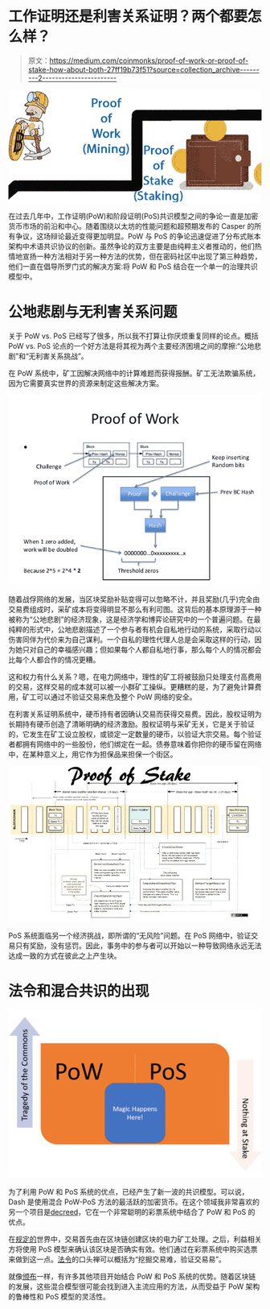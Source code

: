 # 工作证明还是利害关系证明？两个都要怎么样？

> 原文：<https://medium.com/coinmonks/proof-of-work-or-proof-of-stake-how-about-both-27ff19b73f51?source=collection_archive---------2----------------------->

![](img/bee7ff2184216837aa14b2f34ff82b9e.png)

在过去几年中，工作证明(PoW)和阶段证明(PoS)共识模型之间的争论一直是加密货币市场的前沿和中心。随着围绕以太坊的性能问题和超预期发布的 Casper 的所有争议，这场辩论最近变得更加明显。PoW 与 PoS 的争论迅速促进了分布式账本架构中术语共识协议的创新。虽然争论的双方主要是由纯粹主义者推动的，他们热情地宣扬一种方法相对于另一种方法的优势，但在密码社区中出现了第三种趋势，他们一直在倡导所罗门式的解决方案:将 PoW 和 PoS 结合在一个单一的治理共识模型中。

# 公地悲剧与无利害关系问题

关于 PoW vs. PoS 已经写了很多，所以我不打算让你厌烦重复同样的论点。概括 PoW vs. PoS 论点的一个好方法是将其视为两个主要经济困境之间的摩擦:“公地悲剧”和“无利害关系挑战”。

在 PoW 系统中，矿工因解决网络中的计算难题而获得报酬。矿工无法欺骗系统，因为它需要真实世界的资源来制定这些解决方案。

![](img/c7654305698a3c3aa0e8ec87d3151288.png)

随着战俘网络的发展，当区块奖励补贴变得可以忽略不计，并且奖励(几乎)完全由交易费组成时，采矿成本将变得明显不那么有利可图。这背后的基本原理源于一种被称为“公地悲剧”的经济现象，这是经济学和博弈论研究中的一个普遍问题。在最纯粹的形式中，公地悲剧描述了一个参与者有机会自私地行动的系统，采取行动以伤害同伴为代价来为自己谋利。一个自私的理性代理人总是会采取这样的行动，因为她只对自己的幸福感兴趣；但如果每个人都自私地行事，那么每个人的情况都会比每个人都合作的情况更糟。

这和权力有什么关系？嗯，在电力网络中，理性的矿工将被鼓励只处理支付高费用的交易，这样交易的成本就可以被一小群矿工操纵。更糟糕的是，为了避免计算费用，矿工可以通过不验证交易来危及整个 PoW 网络的安全。

在利害关系证明系统中，硬币持有者因确认交易而获得交易费。因此，股权证明为长期持有硬币创造了清晰明确的经济激励。股权证明与采矿无关，它是关于验证的，它发生在矿工设立股权，或锁定一定数量的硬币，以验证大宗交易。每个验证者都拥有网络中的一些股份，他们绑定在一起。债券意味着你把你的硬币留在网络中，在某种意义上，用它作为担保品来担保一个街区。

![](img/2f4d9f6a3b1633e63660203aed48d5ec.png)

PoS 系统面临另一个经济挑战，即所谓的“无风险”问题。在 PoS 网络中，验证交易只有奖励，没有惩罚。因此，事务中的参与者可以开始以一种导致网络永远无法达成一致的方式在彼此之上产生块。

# 法令和混合共识的出现

![](img/f55cba7ab0bffafb115c3c99b0e96fbd.png)

为了利用 PoW 和 PoS 系统的优点，已经产生了新一波的共识模型。可以说，Dash 是使用混合 PoW-PoS 方法的最活跃的加密货币。在这个领域我非常喜欢的另一个项目是[decreed](https://www.decredible.com/)，它在一个非常聪明的彩票系统中结合了 PoW 和 PoS 的优点。

在[规定的](https://www.decredible.com/)世界中，交易首先由在区块链创建区块的电力矿工处理。之后，利益相关方将使用 PoS 模型来确认该区块是否确实有效。他们通过在彩票系统中购买选票来做到这一点。[法令](https://www.decredible.com/)的口头禅可以概括为“挖掘交易难，验证交易易”。

就像[颁布](https://www.decredible.com/)一样，有许多其他项目开始结合 PoW 和 PoS 系统的优势。随着区块链的发展，这些混合模型很可能会找到进入主流应用的方法，从而受益于 PoW 架构的鲁棒性和 PoS 模型的灵活性。